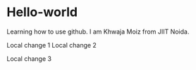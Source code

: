 # Hello-world
Learning how to use github.
I am Khwaja Moiz from JIIT Noida.

Local change 1
Local change 2

Local change 3
